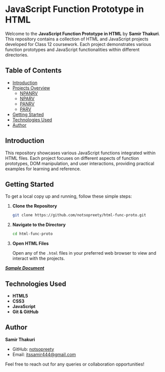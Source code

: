 # JavaScript Function Prototype in HTML

Welcome to the **JavaScript Function Prototype in HTML** by **Samir Thakuri**. This repository contains a collection of HTML and JavaScript projects developed for Class 12 coursework. Each project demonstrates various function prototypes and JavaScript functionalities within different directories.

## Table of Contents

- [Introduction](#introduction)
- [Projects Overview](#projects-overview)
  - [NPANRV](#npanrv)
  - [NPARV](#nparv)
  - [PANRV](#panrv)
  - [PARV](#parv)
- [Getting Started](#getting-started)
- [Technologies Used](#technologies-used)
- [Author](#author)

## Introduction

This repository showcases various JavaScript functions integrated within HTML files. Each project focuses on different aspects of function prototypes, DOM manipulation, and user interactions, providing practical examples for learning and reference.


## Getting Started

To get a local copy up and running, follow these simple steps:

1. **Clone the Repository**

   ```bash
   git clone https://github.com/notsopreety/html-func-proto.git
   ```

2. **Navigate to the Directory**

   ```bash
   cd html-func-proto
   ```

3. **Open HTML Files**

   Open any of the `.html` files in your preferred web browser to view and interact with the projects.
   
***[Sample Document](./SamirXYZ.docx)***

## Technologies Used

- **HTML5**
- **CSS3**
- **JavaScript**
- **Git & GitHub**


## Author

**Samir Thakuri**

- GitHub: [notsopreety](https://github.com/notsopreety)
- Email: itssamir444@gmail.com

Feel free to reach out for any queries or collaboration opportunities!